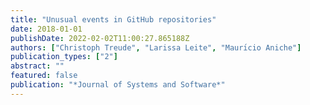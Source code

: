 ```yaml
---
title: "Unusual events in GitHub repositories"
date: 2018-01-01
publishDate: 2022-02-02T11:00:27.865188Z
authors: ["Christoph Treude", "Larissa Leite", "Maurı́cio Aniche"]
publication_types: ["2"]
abstract: ""
featured: false
publication: "*Journal of Systems and Software*"
---
```


